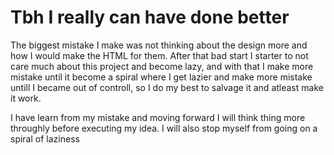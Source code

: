 # Tbh I really can have done better
The biggest mistake I make was not thinking about the design more and how I would make the HTML for them. After that bad start I starter to not care much about this project and become lazy, and with that I make more mistake until it become a spiral where I get lazier and make more mistake untill I became out of controll, so I do my best to salvage it and atleast make it work.

I have learn from my mistake and moving forward I will think thing more throughly before executing my idea. I will also stop myself from going on a spiral of laziness 
